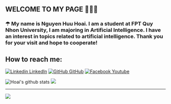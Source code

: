 ## WELCOME TO MY PAGE 👋👋👋
 ### ☂ My name is Nguyen Huu Hoai. I am a student at FPT Quy Nhon University, I am majoring in Artificial Intelligence. I have an interest in topics related to artificial intelligence. Thank you for your visit and hope to cooperate!
## How to reach me: 

[![Linkedin](https://i.stack.imgur.com/gVE0j.png) LinkedIn](https://www.linkedin.com/in/rubyhill/)   [![GitHub](https://i.stack.imgur.com/tskMh.png) GitHub](https://github.com/Ruby-Hill)   [![Facebook](https://github.com/uvipen/introduction/blob/main/Youtube.png) Youtube](https://www.facebook.com/huuhoai24)


![Hoai's github stats](https://github-readme-stats-git-masterrstaa-rickstaa.vercel.app/api?username=Ruby-Hill&show_icons=true&theme=tokyonight&hide=contribs,prs,issues)
![](https://github-readme-streak-stats.herokuapp.com/?user=Ruby-Hill&theme=radical&hide_border=false)<br/>




---
[![](https://visitcount.itsvg.in/api?id=Ruby-Hill&label=Profile%20Views&color=2&icon=0&pretty=true)](https://visitcount.itsvg.in)
